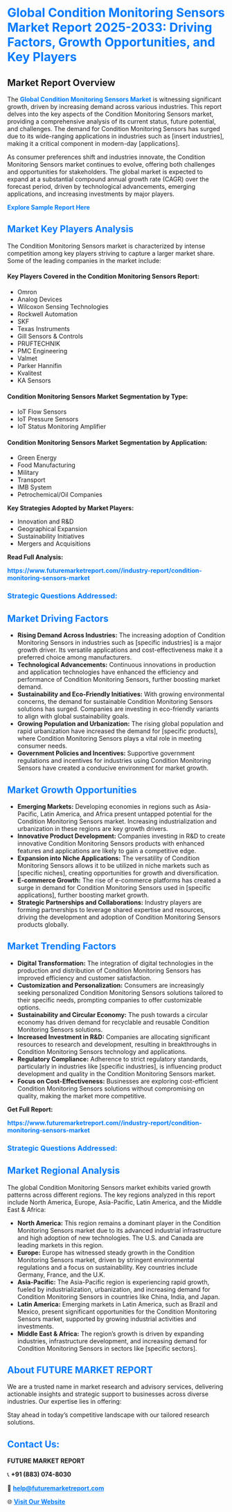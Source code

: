 <h1 style="color: #007BFF;">Global Condition Monitoring Sensors Market Report 2025-2033: Driving Factors, Growth Opportunities, and Key Players</h1>

<section id="overview">
<h2>Market Report Overview</h2>
<p>The <a href="https://www.futuremarketreport.com//industry-report/condition-monitoring-sensors-market" style="color: #007BFF; text-decoration: none;"><strong>Global Condition Monitoring Sensors Market</strong></a> is witnessing significant growth, driven by increasing demand across various industries. This report delves into the key aspects of the Condition Monitoring Sensors market, providing a comprehensive analysis of its current status, future potential, and challenges. The demand for Condition Monitoring Sensors has surged due to its wide-ranging applications in industries such as [insert industries], making it a critical component in modern-day [applications].</p>
<p>As consumer preferences shift and industries innovate, the Condition Monitoring Sensors market continues to evolve, offering both challenges and opportunities for stakeholders. The global market is expected to expand at a substantial compound annual growth rate (CAGR) over the forecast period, driven by technological advancements, emerging applications, and increasing investments by major players.</p>
</section>

<section id="overview">
<p><a href="https://www.futuremarketreport.com//request-sample/reportId=76550" style="color: #007BFF; text-decoration: none;"><strong>Explore Sample Report Here</strong></a></p>
</section>

<section id="key-players">
<h2 style="color: #007BFF;">Market Key Players Analysis</h2>
<p>The Condition Monitoring Sensors market is characterized by intense competition among key players striving to capture a larger market share. Some of the leading companies in the market include:</p>
<h4>Key Players Covered in the Condition Monitoring Sensors Report:</h4>
<ul><li>Omron</li><li>Analog Devices</li><li>Wilcoxon Sensing Technologies</li><li>Rockwell Automation</li><li>SKF</li><li>Texas Instruments</li><li>Gill Sensors &amp; Controls</li><li>PRUFTECHNIK</li><li>PMC Engineering</li><li>Valmet</li><li>Parker Hannifin</li><li>Kvalitest</li><li>KA Sensors</li></ul>
<h4>Condition Monitoring Sensors Market Segmentation by Type:</h4>
<ul><li>IoT Flow Sensors</li><li>IoT Pressure Sensors</li><li>IoT Status Monitoring Amplifier</li></ul>

<h4>Condition Monitoring Sensors Market Segmentation by Application:</h4>
<ul><li>Green Energy</li><li>Food Manufacturing</li><li>Military</li><li>Transport</li><li>IMB System</li><li>Petrochemical/Oil Companies</li></ul>
<p><strong>Key Strategies Adopted by Market Players:</strong></p>
<ul>
<li>Innovation and R&D</li>
<li>Geographical Expansion</li>
<li>Sustainability Initiatives</li>
<li>Mergers and Acquisitions</li>
</ul>
</section>

<section>
<p><strong>Read Full Analysis: </strong></p><a href="https://www.futuremarketreport.com//industry-report/condition-monitoring-sensors-market" style="color: #007BFF; text-decoration: none;"><strong>https://www.futuremarketreport.com//industry-report/condition-monitoring-sensors-market</strong></a>
<h3 style="color: #007BFF;">Strategic Questions Addressed:</h3>
</section>

<section id="driving-factors">
<h2 style="color: #007BFF;">Market Driving Factors</h2>
<ul>
<li><strong>Rising Demand Across Industries:</strong> The increasing adoption of Condition Monitoring Sensors in industries such as [specific industries] is a major growth driver. Its versatile applications and cost-effectiveness make it a preferred choice among manufacturers.</li>
<li><strong>Technological Advancements:</strong> Continuous innovations in production and application technologies have enhanced the efficiency and performance of Condition Monitoring Sensors, further boosting market demand.</li>
<li><strong>Sustainability and Eco-Friendly Initiatives:</strong> With growing environmental concerns, the demand for sustainable Condition Monitoring Sensors solutions has surged. Companies are investing in eco-friendly variants to align with global sustainability goals.</li>
<li><strong>Growing Population and Urbanization:</strong> The rising global population and rapid urbanization have increased the demand for [specific products], where Condition Monitoring Sensors plays a vital role in meeting consumer needs.</li>
<li><strong>Government Policies and Incentives:</strong> Supportive government regulations and incentives for industries using Condition Monitoring Sensors have created a conducive environment for market growth.</li>
</ul>
</section>

<section id="growth-opportunities">
<h2 style="color: #007BFF;">Market Growth Opportunities</h2>
<ul>
<li><strong>Emerging Markets:</strong> Developing economies in regions such as Asia-Pacific, Latin America, and Africa present untapped potential for the Condition Monitoring Sensors market. Increasing industrialization and urbanization in these regions are key growth drivers.</li>
<li><strong>Innovative Product Development:</strong> Companies investing in R&D to create innovative Condition Monitoring Sensors products with enhanced features and applications are likely to gain a competitive edge.</li>
<li><strong>Expansion into Niche Applications:</strong> The versatility of Condition Monitoring Sensors allows it to be utilized in niche markets such as [specific niches], creating opportunities for growth and diversification.</li>
<li><strong>E-commerce Growth:</strong> The rise of e-commerce platforms has created a surge in demand for Condition Monitoring Sensors used in [specific applications], further boosting market growth.</li>
<li><strong>Strategic Partnerships and Collaborations:</strong> Industry players are forming partnerships to leverage shared expertise and resources, driving the development and adoption of Condition Monitoring Sensors products globally.</li>
</ul>
</section>

<section id="trending-factors">
<h2 style="color: #007BFF;">Market Trending Factors</h2>
<ul>
<li><strong>Digital Transformation:</strong> The integration of digital technologies in the production and distribution of Condition Monitoring Sensors has improved efficiency and customer satisfaction.</li>
<li><strong>Customization and Personalization:</strong> Consumers are increasingly seeking personalized Condition Monitoring Sensors solutions tailored to their specific needs, prompting companies to offer customizable options.</li>
<li><strong>Sustainability and Circular Economy:</strong> The push towards a circular economy has driven demand for recyclable and reusable Condition Monitoring Sensors solutions.</li>
<li><strong>Increased Investment in R&D:</strong> Companies are allocating significant resources to research and development, resulting in breakthroughs in Condition Monitoring Sensors technology and applications.</li>
<li><strong>Regulatory Compliance:</strong> Adherence to strict regulatory standards, particularly in industries like [specific industries], is influencing product development and quality in the Condition Monitoring Sensors market.</li>
<li><strong>Focus on Cost-Effectiveness:</strong> Businesses are exploring cost-efficient Condition Monitoring Sensors solutions without compromising on quality, making the market more competitive.</li>
</ul>
</section>

<section>
<p><strong>Get Full Report: </strong></p><a href="https://www.futuremarketreport.com//industry-report/condition-monitoring-sensors-market" style="color: #007BFF; text-decoration: none;"><strong>https://www.futuremarketreport.com//industry-report/condition-monitoring-sensors-market</strong></a>
<h3 style="color: #007BFF;">Strategic Questions Addressed:</h3>
</section>


<section id="regional-analysis">
<h2 style="color: #007BFF;">Market Regional Analysis</h2>
<p>The global Condition Monitoring Sensors market exhibits varied growth patterns across different regions. The key regions analyzed in this report include North America, Europe, Asia-Pacific, Latin America, and the Middle East & Africa:</p>
<ul>
<li><strong>North America:</strong> This region remains a dominant player in the Condition Monitoring Sensors market due to its advanced industrial infrastructure and high adoption of new technologies. The U.S. and Canada are leading markets in this region.</li>
<li><strong>Europe:</strong> Europe has witnessed steady growth in the Condition Monitoring Sensors market, driven by stringent environmental regulations and a focus on sustainability. Key countries include Germany, France, and the U.K.</li>
<li><strong>Asia-Pacific:</strong> The Asia-Pacific region is experiencing rapid growth, fueled by industrialization, urbanization, and increasing demand for Condition Monitoring Sensors in countries like China, India, and Japan.</li>
<li><strong>Latin America:</strong> Emerging markets in Latin America, such as Brazil and Mexico, present significant opportunities for the Condition Monitoring Sensors market, supported by growing industrial activities and investments.</li>
<li><strong>Middle East & Africa:</strong> The region’s growth is driven by expanding industries, infrastructure development, and increasing demand for Condition Monitoring Sensors in sectors like [specific sectors].</li>
</ul>
</section>

<footer>
<h2 style="color: #007BFF;">About FUTURE MARKET REPORT</h2>
<p>We are a trusted name in market research and advisory services, delivering actionable insights and strategic support to businesses across diverse industries. Our expertise lies in offering:</p>

<p>Stay ahead in today’s competitive landscape with our tailored research solutions.</p>

<h2 style="color: #007BFF;">Contact Us:</h2>
<p><strong>FUTURE MARKET REPORT</strong></p>
<p>📞 <strong>+91 (883) 074-8030</strong></p>
<p>📧 <strong><a href="mailto:help@futuremarketreport.com" style="color: #007BFF;">help@futuremarketreport.com</a></strong></p>
<p>🌐 <strong><a href="https://www.futuremarketreport.com/" style="color: #007BFF;">Visit Our Website</a></strong></p>
</footer>